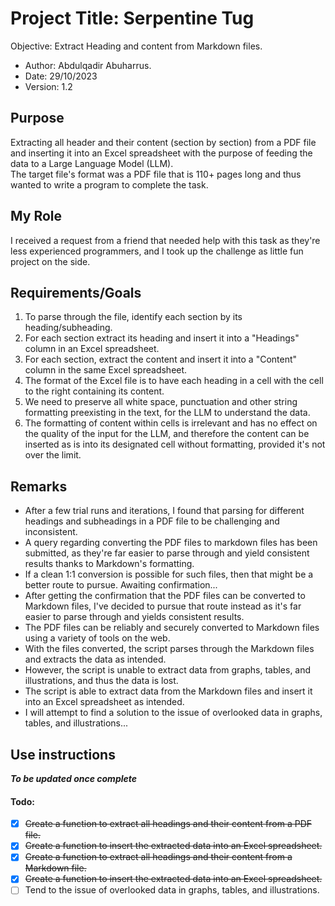 # Project Title: Serpentine Tug


Objective: Extract Heading and content from Markdown files.
- Author: Abdulqadir Abuharrus.
- Date: 29/10/2023
- Version: 1.2

## Purpose

Extracting all header and their content (section by section) from a PDF file and inserting it into an
Excel spreadsheet with the purpose of feeding the data to a Large Language Model (LLM).<br>
The target file's format was a PDF file that is 110+ pages long and thus wanted to write a program to complete the task.

## My Role

I received a request from a friend that needed help with this task as they're less experienced programmers,
and I took up the challenge as little fun project on the side.

## Requirements/Goals

1. To parse through the file, identify each section by its heading/subheading.
2. For each section extract its heading and insert it into a "Headings" column in an Excel spreadsheet.
3. For each section, extract the content and insert it into a "Content" column in the same Excel spreadsheet.
4. The format of the Excel file is to have each heading in a cell with the cell to the right containing its content.
5. We need to preserve all white space, punctuation and other string formatting preexisting in the text, for the LLM to
   understand the data.
6. The formatting of content within cells is irrelevant and has no effect on the quality of the input for the LLM, and
   therefore the content can be inserted as is into its designated cell without formatting,
   provided it's not over the limit.

## Remarks

* After a few trial runs and iterations, I found that parsing for different headings and subheadings in a PDF file to be
  challenging and inconsistent.
* A query regarding converting the PDF files to markdown files has been submitted, as they're far easier to parse
  through
  and yield consistent results thanks to Markdown's formatting.
* If a clean 1:1 conversion is possible for such files, then that might be a better route to pursue. Awaiting
  confirmation...
* After getting the confirmation that the PDF files can be converted to Markdown files, I've decided to pursue that
  route instead as it's far easier to parse through and yields consistent results.
* The PDF files can be reliably and securely converted to Markdown files using a variety of tools on the web.
* With the files converted, the script parses through the Markdown files and extracts the data as intended.
* However, the script is unable to extract data from graphs, tables, and illustrations, and thus the data is lost.
* The script is able to extract data from the Markdown files and insert it into an Excel spreadsheet as intended.
* I will attempt to find a solution to the issue of overlooked data in graphs, tables, and illustrations...

## Use instructions

_**To be updated once complete**_

#### Todo:

- [x] ~~Create a function to extract all headings and their content from a PDF file.~~
- [x] ~~Create a function to insert the extracted data into an Excel spreadsheet.~~
- [x] ~~Create a function to extract all headings and their content from a Markdown file.~~
- [x] ~~Create a function to insert the extracted data into an Excel spreadsheet.~~
- [ ] Tend to the issue of overlooked data in graphs, tables, and illustrations. 
